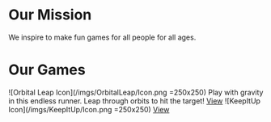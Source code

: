 # Our Mission

We inspire to make fun games for all people for all ages.

# Our Games

![Orbital Leap Icon](/imgs/OrbitalLeap/Icon.png =250x250)
Play with gravity in this endless runner. Leap through orbits to hit the target!
[View](orbital-leap.md)
![KeepItUp Icon](/imgs/KeepItUp/Icon.png =250x250)
[View](keep-it-up.md)
